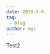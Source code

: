 ```yaml
---
date: 2019-5-6
tag:
 - blog
author: mgs
---
```


Test2
<!--stackedit_data:
eyJoaXN0b3J5IjpbNDkzMzg3MTYwXX0=
-->
